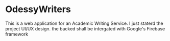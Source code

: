 # OdessyWriters
This is a web application for an Academic Writing Service. I just staterd the project UI/UX design.
the backed shall be intergated with Google's Firebase framework
